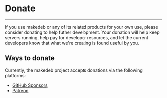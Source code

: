 # Donate
--------

If you use makedeb or any of its related products for your own use, please consider donating to help futher development. Your donation will help keep servers running, help pay for developer resources, and let the current developers know that what we're creating is found useful by you.

## Ways to donate

Currently, the makedeb project accepts donations via the following platforms:

- [GitHub Sponsors](https://github.com/sponsors/makedeb)
- [Patreon](https://www.patreon.com/makedeb)
